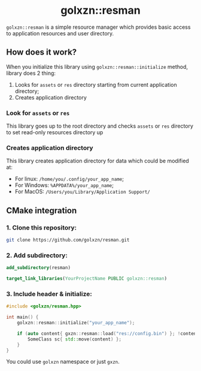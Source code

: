<h1 align="center">golxzn::resman</h1>

`golxzn::resman` is a simple resource manager which provides basic access to application resources
and user directory.

## __How does it work?__

When you initialize this library using `golxzn::resman::initialize` method, library does 2 thing:

 1. Looks for `assets` or `res` directory starting from current application directory;
 2. Creates application directory

### Look for `assets` or `res`

This library goes up to the root directory and checks `assets` or `res` directory to set read-only
resources directory up

### Creates application directory

This library creates application directory for data which could be modified at:

 * For linux: `/home/you/.config/your_app_name`;
 * For Windows: `%APPDATA%/your_app_name`;
 * For MacOS: `/Users/you/Library/Application Support/`

## __CMake integration__

### 1. Clone this repository:

```bash
git clone https://github.com/golxzn/resman.git
```

### 2. Add subdirectory:

```cmake
add_subdirectory(resman)

target_link_libraries(YourProjectName PUBLIC golxzn::resman)
```

### 3. Include header & initialize:

```cpp
#include <golxzn/resman.hpp>

int main() {
	golxzn::resman::initialize("your_app_name");

	if (auto content{ gxzn::resman::load("res://config.bin") }; !content.empty()) {
		SomeClass sc{ std::move(content) };
	}
}

```

You could use `golxzn` namespace or just `gxzn`.

